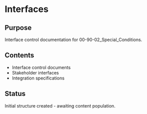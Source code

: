 # Interfaces

## Purpose
Interface control documentation for 00-90-02_Special_Conditions.

## Contents
- Interface control documents
- Stakeholder interfaces
- Integration specifications

## Status
Initial structure created - awaiting content population.
